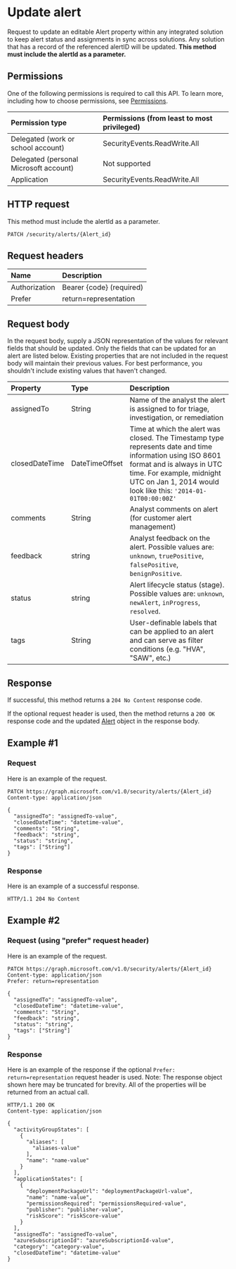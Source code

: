 # Update alert

Request to update an editable Alert property within any integrated solution to keep alert status and assignments in sync across solutions. Any solution that has a record of the referenced alertID will be updated. **This method must include the alertId as a parameter.**

## Permissions

One of the following permissions is required to call this API. To learn more, including how to choose permissions, see [Permissions](../../../concepts/permissions_reference.md).

|Permission type      | Permissions (from least to most privileged)              |
|:--------------------|:---------------------------------------------------------|
|Delegated (work or school account) |   SecurityEvents.ReadWrite.All  |
|Delegated (personal Microsoft account) |  Not supported  |
|Application | SecurityEvents.ReadWrite.All |

## HTTP request

This method must include the alertId as a parameter.
<!-- { "blockType": "ignored" } -->

```http
PATCH /security/alerts/{Alert_id}
```

## Request headers

| Name       | Description|
|:-----------|:-----------|
| Authorization  | Bearer {code} (required)|
|Prefer | return=representation |

## Request body

In the request body, supply a JSON representation of the values for relevant fields that should be updated. Only the fields that can be updated for an alert are listed below. Existing properties that are not included in the request body will maintain their previous values. For best performance, you shouldn't include existing values that haven't changed.

| Property   | Type |Description|
|:---------------|:--------|:----------|
|assignedTo|String|Name of the analyst the alert is assigned to for triage, investigation, or remediation|
|closedDateTime|DateTimeOffset|Time at which the alert was closed. The Timestamp type represents date and time information using ISO 8601 format and is always in UTC time. For example, midnight UTC on Jan 1, 2014 would look like this: `'2014-01-01T00:00:00Z'` |
|comments|String|Analyst comments on alert (for customer alert management)|
|feedback|string|Analyst feedback on the alert. Possible values are: `unknown`, `truePositive`, `falsePositive`, `benignPositive`.|
|status|string|Alert lifecycle status (stage). Possible values are: `unknown`, `newAlert`, `inProgress`, `resolved`.|
|tags|String|User-definable labels that can be applied to an alert and can serve as filter conditions (e.g. "HVA", "SAW", etc.)|

## Response

If successful, this method returns a `204 No Content` response code.

If the optional  request header is used, then the method returns a `200 OK` response code and the updated [Alert](../resources/alert.md) object in the response body.

## Example #1

### Request

Here is an example of the request.
<!-- {
  "blockType": "request",
  "name": "update_alert"
}-->

```http
PATCH https://graph.microsoft.com/v1.0/security/alerts/{Alert_id}
Content-type: application/json

{
  "assignedTo": "assignedTo-value",
  "closedDateTime": "datetime-value",
  "comments": "String",
  "feedback": "string",
  "status": "string",
  "tags": ["String"]
}
```

### Response

Here is an example of a successful response.
<!-- {
  "blockType": "response",
  "truncated": true,
  "@odata.type": "microsoft.graph.Alert"
} -->

```http
HTTP/1.1 204 No Content
```

## Example #2

### Request (using "prefer" request header)

Here is an example of the request.
<!-- {
  "blockType": "request",
  "name": "update_alert"
}-->

```http
PATCH https://graph.microsoft.com/v1.0/security/alerts/{Alert_id}
Content-type: application/json
Prefer: return=representation

{
  "assignedTo": "assignedTo-value",
  "closedDateTime": "datetime-value",
  "comments": "String",
  "feedback": "string",
  "status": "string",
  "tags": ["String"]
}
```

### Response

Here is an example of the response if the optional `Prefer: return=representation` request header is used. Note: The response object shown here may be truncated for brevity. All of the properties will be returned from an actual call.
<!-- {
  "blockType": "response",
  "truncated": true,
  "@odata.type": "microsoft.graph.Alert"
} -->

```http
HTTP/1.1 200 OK
Content-type: application/json

{
  "activityGroupStates": [
    {
      "aliases": [
        "aliases-value"
      ],
      "name": "name-value"
    }
  ],
  "applicationStates": [
    {
      "deploymentPackageUrl": "deploymentPackageUrl-value",
      "name": "name-value",
      "permissionsRequired": "permissionsRequired-value",
      "publisher": "publisher-value",
      "riskScore": "riskScore-value"
    }
  ],
  "assignedTo": "assignedTo-value",
  "azureSubscriptionId": "azureSubscriptionId-value",
  "category": "category-value",
  "closedDateTime": "datetime-value"
}
```

<!-- uuid: 8fcb5dbc-d5aa-4681-8e31-b001d5168d79
2015-10-25 14:57:30 UTC -->
<!-- {
  "type": "#page.annotation",
  "description": "Update alert",
  "keywords": "",
  "section": "documentation",
  "tocPath": ""
}-->
